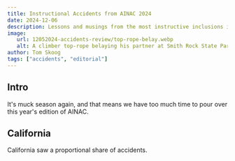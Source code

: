 ```yaml
---
title: Instructional Accidents from AINAC 2024
date: 2024-12-06
description: Lessons and musings from the most instructive inclusions in this year’s “Accidents in North American Climbing”.
image:
   url: 12052024-accidents-review/top-rope-belay.webp
   alt: A climber top-rope belaying his partner at Smith Rock State Park, OR.
author: Tom Skoog
tags: ["accidents", "editorial"]
---
```


## Intro
It's muck season again, and that means we have too much time to pour over this year's edition of AINAC.

## California
California saw a proportional share of accidents.
